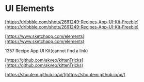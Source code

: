 # UI Elements

[https://dribbble.com/shots/2661249-Recipes-App-UI-Kit-Freebie](https://dribbble.com/shots/2661249-Recipes-App-UI-Kit-Freebie)

[https://www.sketchapp.com/elements](https://www.sketchapp.com/elements)

1357 Recipe App UI Kit\(cannot find a link\)

[https://github.com/akveo/kittenTricks](https://github.com/akveo/kittenTricks)

[https://shoutem.github.io/ui/](https://shoutem.github.io/ui/)

